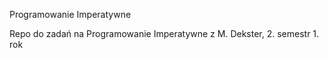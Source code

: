 Programowanie Imperatywne

Repo do zadań na Programowanie Imperatywne z M. Dekster, 2. semestr 1. rok
